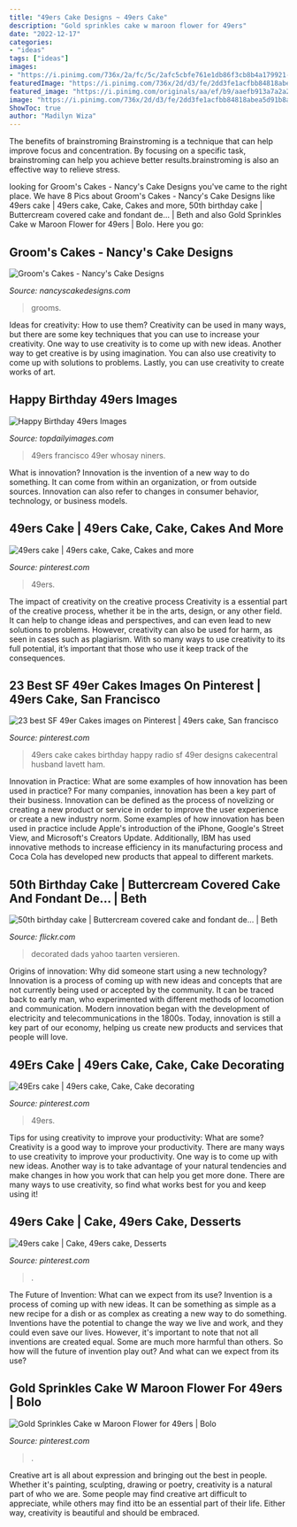 ```yaml
---
title: "49ers Cake Designs ~ 49ers Cake"
description: "Gold sprinkles cake w maroon flower for 49ers"
date: "2022-12-17"
categories:
- "ideas"
tags: ["ideas"]
images:
- "https://i.pinimg.com/736x/2a/fc/5c/2afc5cbfe761e1db86f3cb8b4a179921--sprinkle-cakes-sprinkles.jpg"
featuredImage: "https://i.pinimg.com/736x/2d/d3/fe/2dd3fe1acfbb84818abea5d91b8a5baa--ers-cake-sf-niners.jpg"
featured_image: "https://i.pinimg.com/originals/aa/ef/b9/aaefb913a7a2a2204861750b820f7d2b.jpg"
image: "https://i.pinimg.com/736x/2d/d3/fe/2dd3fe1acfbb84818abea5d91b8a5baa--ers-cake-sf-niners.jpg"
ShowToc: true
author: "Madilyn Wiza"
---
```



The benefits of brainstroming
Brainstroming is a technique that can help improve focus and concentration. By focusing on a specific task, brainstroming can help you achieve better results.brainstroming is also an effective way to relieve stress.

	

		
looking for Groom&#039;s Cakes - Nancy&#039;s Cake Designs you've came to the right place. We have 8 Pics about Groom&#039;s Cakes - Nancy&#039;s Cake Designs like 49ers cake | 49ers cake, Cake, Cakes and more, 50th birthday cake | Buttercream covered cake and fondant de… | Beth and also Gold Sprinkles Cake w Maroon Flower for 49ers | Bolo. Here you go:
		
    
## Groom&#039;s Cakes - Nancy&#039;s Cake Designs

<img loading=lazy src="https://nancyscakedesigns.com/wp-content/uploads/2017/02/grooms-cake-03-768x1024.jpg" onerror="this.onerror=null;this.src='https://tse4.mm.bing.net/th?id=OIP.WogFKlg-_cPwNrUJ_uaAKAHaJ4&amp;pid=15.1';" alt="Groom&#039;s Cakes - Nancy&#039;s Cake Designs">

_Source: nancyscakedesigns.com_

>grooms. 

	

Ideas for creativity: How to use them?
Creativity can be used in many ways, but there are some key techniques that you can use to increase your creativity. One way to use creativity is to come up with new ideas. Another way to get creative is by using imagination. You can also use creativity to come up with solutions to problems. Lastly, you can use creativity to create works of art.

    
## Happy Birthday 49ers Images

<img loading=lazy src="https://i.pinimg.com/originals/fa/af/a5/faafa5c1b85a926f849e92a7059d7c15.jpg" onerror="this.onerror=null;this.src='https://tse3.mm.bing.net/th?id=OIP.tS1GOr42exHJpjptkvG7qQHaIB&amp;pid=15.1';" alt="Happy Birthday 49ers Images">

_Source: topdailyimages.com_

>49ers francisco 49er whosay niners. 

	

What is innovation?
Innovation is the invention of a new way to do something. It can come from within an organization, or from outside sources. Innovation can also refer to changes in consumer behavior, technology, or business models.

    
## 49ers Cake | 49ers Cake, Cake, Cakes And More

<img loading=lazy src="https://i.pinimg.com/originals/7f/63/91/7f63917866c3af4681de1c3d9d752b34.jpg" onerror="this.onerror=null;this.src='https://tse2.mm.bing.net/th?id=OIP.NRlQQkBXgo1YnfSYYlvt9AHaJ4&amp;pid=15.1';" alt="49ers cake | 49ers cake, Cake, Cakes and more">

_Source: pinterest.com_

>49ers. 

	

The impact of creativity on the creative process
Creativity is a essential part of the creative process, whether it be in the arts, design, or any other field. It can help to change ideas and perspectives, and can even lead to new solutions to problems. However, creativity can also be used for harm, as seen in cases such as plagiarism. With so many ways to use creativity to its full potential, it’s important that those who use it keep track of the consequences.

    
## 23 Best SF 49er Cakes Images On Pinterest | 49ers Cake, San Francisco

<img loading=lazy src="https://i.pinimg.com/736x/2d/d3/fe/2dd3fe1acfbb84818abea5d91b8a5baa--ers-cake-sf-niners.jpg" onerror="this.onerror=null;this.src='https://tse4.mm.bing.net/th?id=OIP.Xi1kANbWrhraXwnOJb1zLQHaJ6&amp;pid=15.1';" alt="23 best SF 49er Cakes images on Pinterest | 49ers cake, San francisco">

_Source: pinterest.com_

>49ers cake cakes birthday happy radio sf 49er designs cakecentral husband lavett ham. 

	

Innovation in Practice: What are some examples of how innovation has been used in practice?
For many companies, innovation has been a key part of their business. Innovation can be defined as the process of novelizing or creating a new product or service in order to improve the user experience or create a new industry norm. 
Some examples of how innovation has been used in practice include Apple's introduction of the iPhone, Google's Street View, and Microsoft's Creators Update. Additionally, IBM has used innovative methods to increase efficiency in its manufacturing process and Coca Cola has developed new products that appeal to different markets.

    
## 50th Birthday Cake | Buttercream Covered Cake And Fondant De… | Beth

<img loading=lazy src="https://c2.staticflickr.com/4/3244/2916523231_ba072215ff_b.jpg" onerror="this.onerror=null;this.src='https://tse2.mm.bing.net/th?id=OIP.STvkqIMBZQFED2_AytVxqgHaF9&amp;pid=15.1';" alt="50th birthday cake | Buttercream covered cake and fondant de… | Beth">

_Source: flickr.com_

>decorated dads yahoo taarten versieren. 

	

Origins of innovation: Why did someone start using a new technology?
Innovation is a process of coming up with new ideas and concepts that are not currently being used or accepted by the community. It can be traced back to early man, who experimented with different methods of locomotion and communication. Modern innovation began with the development of electricity and telecommunications in the 1800s. Today, innovation is still a key part of our economy, helping us create new products and services that people will love.

    
## 49Ers Cake | 49ers Cake, Cake, Cake Decorating

<img loading=lazy src="https://i.pinimg.com/originals/aa/ef/b9/aaefb913a7a2a2204861750b820f7d2b.jpg" onerror="this.onerror=null;this.src='https://tse4.mm.bing.net/th?id=OIP.Aj2bMRP4d04kg3sS0WfKxQHaJ4&amp;pid=15.1';" alt="49Ers cake | 49ers cake, Cake, Cake decorating">

_Source: pinterest.com_

>49ers. 

	

Tips for using creativity to improve your productivity: What are some?
Creativity is a good way to improve your productivity. There are many ways to use creativity to improve your productivity. One way is to come up with new ideas. Another way is to take advantage of your natural tendencies and make changes in how you work that can help you get more done. There are many ways to use creativity, so find what works best for you and keep using it!

    
## 49ers Cake | Cake, 49ers Cake, Desserts

<img loading=lazy src="https://i.pinimg.com/originals/79/d2/78/79d27848acc9dda710af4777a64335c3.jpg" onerror="this.onerror=null;this.src='https://tse1.mm.bing.net/th?id=OIP.tdLDfnaLSf53h-wKW26O5QHaJ4&amp;pid=15.1';" alt="49ers cake | Cake, 49ers cake, Desserts">

_Source: pinterest.com_

>. 

	

The Future of Invention: What can we expect from its use?
Invention is a process of coming up with new ideas. It can be something as simple as a new recipe for a dish or as complex as creating a new way to do something. Inventions have the potential to change the way we live and work, and they could even save our lives. However, it's important to note that not all inventions are created equal. Some are much more harmful than others. So how will the future of invention play out? And what can we expect from its use?

    
## Gold Sprinkles Cake W Maroon Flower For 49ers | Bolo

<img loading=lazy src="https://i.pinimg.com/736x/2a/fc/5c/2afc5cbfe761e1db86f3cb8b4a179921--sprinkle-cakes-sprinkles.jpg" onerror="this.onerror=null;this.src='https://tse4.mm.bing.net/th?id=OIP.Crc4NShme6fYQlE0fEgPHQHaJ3&amp;pid=15.1';" alt="Gold Sprinkles Cake w Maroon Flower for 49ers | Bolo">

_Source: pinterest.com_

>. 

	

Creative art is all about expression and bringing out the best in people. Whether it's painting, sculpting, drawing or poetry, creativity is a natural part of who we are. Some people may find creative art difficult to appreciate, while others may find itto be an essential part of their life. Either way, creativity is beautiful and should be embraced.

